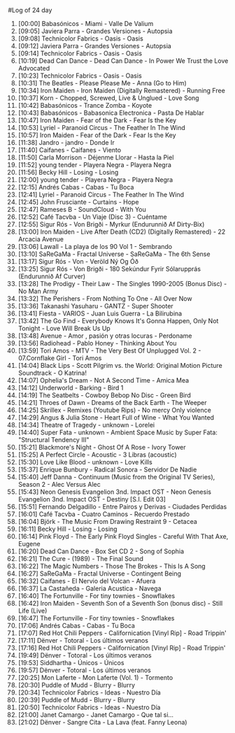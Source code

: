 #Log of 24 day

1. [00:00] Babasónicos - Miami - Valle De Valium
1. [09:05] Javiera Parra - Grandes Versiones - Autopsia
1. [09:08] Technicolor Fabrics - Oasis - Oasis
1. [09:12] Javiera Parra - Grandes Versiones - Autopsia
1. [09:14] Technicolor Fabrics - Oasis - Oasis
1. [10:19] Dead Can Dance - Dead Can Dance - In Power We Trust the Love Advocated
1. [10:23] Technicolor Fabrics - Oasis - Oasis
1. [10:31] The Beatles - Please Please Me - Anna (Go to Him)
1. [10:34] Iron Maiden - Iron Maiden (Digitally Remastered) - Running Free
1. [10:37] Korn - Chopped, Screwed, Live & Unglued - Love Song
1. [10:42] Babasónicos - Trance Zomba - Koyote
1. [10:43] Babasónicos - Babasonica Electronica - Pasta De Hablar
1. [10:47] Iron Maiden - Fear of the Dark - Fear Is the Key
1. [10:53] Lyriel - Paranoid Circus - The Feather In The Wind
1. [10:57] Iron Maiden - Fear of the Dark - Fear Is the Key
1. [11:38] Jandro - jandro - Donde Ir
1. [11:40] Caifanes - Caifanes - Viento
1. [11:50] Carla Morrison - Déjenme Llorar - Hasta la Piel
1. [11:52] young tender - Playera Negra - Playera Negra
1. [11:56] Becky Hill - Losing - Losing
1. [12:00] young tender - Playera Negra - Playera Negra
1. [12:15] Andrés Cabas - Cabas - Tu Boca
1. [12:41] Lyriel - Paranoid Circus - The Feather In The Wind
1. [12:45] John Frusciante - Curtains - Hope
1. [12:47] Rameses B - SoundCloud - With You
1. [12:52] Café Tacvba - Un Viaje (Disc 3) - Cuéntame
1. [12:55] Sigur Rós - Von Brigði - Myrkur (Endurunnið Af Dirty-Bix)
1. [13:00] Iron Maiden - Live After Death (CD2) (Digitally Remastered) - 22 Arcacia Avenue
1. [13:06] Lawall - La playa de los 90 Vol 1 - Sembrando
1. [13:10] SaReGaMa - Fractal Universe - SaReGaMa - The 6th Sense
1. [13:17] Sigur Rós - Von - Veröld Ný Og Óð
1. [13:25] Sigur Rós - Von Brigði - 180 Sekúndur Fyrir Sólarupprás (Endurunnið Af Curver)
1. [13:28] The Prodigy - Their Law - The Singles 1990-2005 (Bonus Disc) - No Man Army
1. [13:32] The Perishers - From Nothing To One - All Over Now
1. [13:36] Takanashi Yasuharu - GANTZ - Super Shooter
1. [13:41] Fiesta - VARIOS - Juan Luis Guerra - La Bilirubina
1. [13:42] The Go Find - Everybody Knows It's Gonna Happen, Only Not Tonight - Love Will Break Us Up
1. [13:48] Avenue - Amor , pasión y otras locuras - Perdoname
1. [13:56] Radiohead - Pablo Honey - Thinking About You
1. [13:59] Tori Amos - MTV - The Very Best Of Unplugged Vol. 2 - 07.Cornflake Girl - Tori Amos
1. [14:04] Black Lips - Scott Pilgrim vs. the World: Original Motion Picture Soundtrack - O Katrina!
1. [14:07] Ophelia's Dream - Not A Second Time - Amica Mea
1. [14:12] Underworld - Barking - Bird 1
1. [14:19] The Seatbelts - Cowboy Bebop No Disc - Green Bird
1. [14:21] Throes of Dawn - Dreams of the Back Earth - The Weeper
1. [14:25] Skrillex - Remixes (Youtube Rips) - No mercy Only violence
1. [14:29] Angus & Julia Stone - Heart Full of Wine - What You Wanted
1. [14:34] Theatre of Tragedy - unknown - Lorelei
1. [14:40] Super Fata - unknown - Ambient Space Music by Super Fata: \"Structural Tendency III\"
1. [15:21] Blackmore's Night - Ghost Of A Rose - Ivory Tower
1. [15:25] A Perfect Circle - Acoustic - 3 Libras (acoustic)
1. [15:30] Love Like Blood - unknown - Love Kills
1. [15:37] Enrique Bunbury - Radical Sonora - Servidor De Nadie
1. [15:40] Jeff Danna - Continuum (Music from the Original TV Series), Season 2 - Alec Versus Alec
1. [15:43] Neon Genesis Evangelion 3nd. Impact OST - Neon Genesis Evangelion 3nd. Impact OST - Destiny [S.I. Edit 03]
1. [15:51] Fernando Delgadillo - Entre Pairos y Derivas - Ciudades Perdidas
1. [16:01] Café Tacvba - Cuatro Caminos - Recuerdo Prestado
1. [16:04] Björk - The Music From Drawing Restraint 9 - Cetacea
1. [16:11] Becky Hill - Losing - Losing
1. [16:14] Pink Floyd - The Early Pink Floyd Singles - Careful With That Axe, Eugene
1. [16:20] Dead Can Dance - Box Set CD 2 - Song of Sophia
1. [16:21] The Cure - (1989) - The Final Sound
1. [16:22] The Magic Numbers - Those The Brokes - This Is A Song
1. [16:27] SaReGaMa - Fractal Universe - Contingent Being
1. [16:32] Caifanes - El Nervio del Volcan - Afuera
1. [16:37] La Castañeda - Galeria Acustica - Navega
1. [16:40] The Fortunville - For tiny townies - Snowflakes
1. [16:42] Iron Maiden - Seventh Son of a Seventh Son (bonus disc) - Still Life (Live)
1. [16:47] The Fortunville - For tiny townies - Snowflakes
1. [17:06] Andrés Cabas - Cabas - Tu Boca
1. [17:07] Red Hot Chili Peppers - Californication [Vinyl Rip] - Road Trippin'
1. [17:11] Dënver - Totoral - Los últimos veranos
1. [17:16] Red Hot Chili Peppers - Californication [Vinyl Rip] - Road Trippin'
1. [19:49] Dënver - Totoral - Los últimos veranos
1. [19:53] Siddhartha - Únicos - Únicos
1. [19:57] Dënver - Totoral - Los últimos veranos
1. [20:25] Mon Laferte - Mon Laferte (Vol. 1) - Tormento
1. [20:30] Puddle of Mudd - Blurry - Blurry
1. [20:34] Technicolor Fabrics - Ideas - Nuestro Día
1. [20:39] Puddle of Mudd - Blurry - Blurry
1. [20:50] Technicolor Fabrics - Ideas - Nuestro Día
1. [21:00] Janet Camargo - Janet Camargo - Que tal si...
1. [21:02] Dënver - Sangre Cita - La Lava (feat. Fanny Leona)
